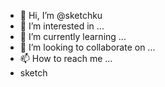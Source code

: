 - 👋 Hi, I’m @sketchku
- 👀 I’m interested in ...
- 🌱 I’m currently learning ...
- 💞️ I’m looking to collaborate on ...
- 📫 How to reach me ...
- sketch
<!---
sketchku/sketchku is a ✨ special ✨ repository because its `README.md` (this file) appears on your GitHub profile.
You can click the Preview link to take a look at your changes.
--->
